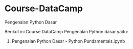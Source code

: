 # Course-DataCamp
Pengenalan Python Dasar

Berikut ini Course DataCamp Pengenalan Python dasar yaitu:

1. Pengenalan Python Dasar - Python Pundamentals.ipynb
